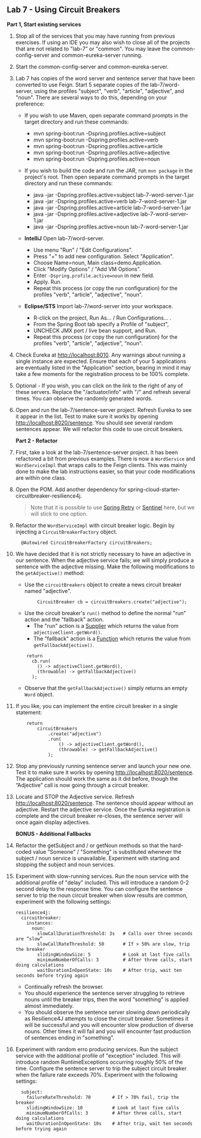 ## Lab 7 - Using Circuit Breakers

**Part 1, Start existing services**

1.  Stop all of the services that you may have running from previous exercises.  If using an IDE you may also wish to close all of the projects that are not related to "lab-7” or "common".  You may leave the common-config-server and common-eureka-server running.

1.  Start the common-config-server and common-eureka-server.  

1.  Lab 7 has copies of the word server and sentence server that have been converted to use Feign.  Start 5 separate copies of the lab-7/word-server, using the profiles "subject", "verb", "article", "adjective", and "noun".  There are several ways to do this, depending on your preference:

    - If you wish to use Maven, open separate command prompts in the target directory and run these commands:
      - mvn spring-boot:run -Dspring.profiles.active=subject
      - mvn spring-boot:run -Dspring.profiles.active=verb
      - mvn spring-boot:run -Dspring.profiles.active=article
      - mvn spring-boot:run -Dspring.profiles.active=adjective
      - mvn spring-boot:run -Dspring.profiles.active=noun

    - If you wish to build the code and run the JAR, run `mvn package` in the project's root.  Then open separate command prompts in the target directory and run these commands:
      - java -jar -Dspring.profiles.active=subject   lab-7-word-server-1.jar 
      - java -jar -Dspring.profiles.active=verb      lab-7-word-server-1.jar 
      - java -jar -Dspring.profiles.active=article   lab-7-word-server-1.jar 
      - java -jar -Dspring.profiles.active=adjective lab-7-word-server-1.jar 
      - java -jar -Dspring.profiles.active=noun      lab-7-word-server-1.jar 

    - **IntelliJ** Open lab-7/word-server.  
      * Use menu "Run" / "Edit Configurations".  
      * Press "+" to add new configuration. Select "Application".  
      * Choose Name=noun, Main class=demo.Application.  
      * Click "Modify Options" / "Add VM Options".  
      * Enter `-Dspring.profile.active=noun` in new field.
      * Apply.  Run.  
      * Repeat this process (or copy the run configuration) for the profiles "verb", "article", "adjective", "noun".

    - **Eclipse/STS** Import lab-7/word-server into your workspace.
      * R-click on the project, Run As... / Run Configurations... .
      * From the Spring Boot tab specify a Profile of "subject", 
      * UNCHECK JMX port / live bean support, and Run.  
      * Repeat this process (or copy the run configuration) for the profiles "verb", "article", "adjective", "noun".

1.  Check Eureka at [http://localhost:8010](http://localhost:8010).   Any warnings about running a single instance are expected.  Ensure that each of your 5 applications are eventually listed in the "Application" section, bearing in mind it may take a few moments for the registration process to be 100% complete.	

1.  Optional - If you wish, you can click on the link to the right of any of these servers.  Replace the "/actuator/info" with "/" and refresh several times.  You can observe the randomly generated words.  

1.  Open and run the lab-7/sentence-server project.  Refresh Eureka to see it appear in the list.  Test to make sure it works by opening [http://localhost:8020/sentence](http://localhost:8020/sentence).  You should see several random sentences appear.  We will refactor this code to use circuit breakers.  

    **Part 2 - Refactor**

1.  First, take a look at the lab-7/sentence-server project.  It has been refactored a bit from previous examples.  There is now a `WordService` and `WordServiceImpl` that wraps calls to the Feign clients.  This was mainly done to make the lab instructions easier, so that your code modifications are within one class.

1.  Open the POM.  Add another dependency for spring-cloud-starter-circuitbreaker-resilience4j.
    > Note that it is possible to use [Spring Retry](https://github.com/spring-projects/spring-retry) or [Sentinel](https://github.com/alibaba/Sentinel) here, but we will stick to one option. 

1.  Refactor the `WordServiceImpl` with circuit breaker logic.  Begin by injecting a `CircuitBreakerFactory` object.

    ```
      @Autowired CircuitBreakerFactory circuitBreakers;
    ```

1.  We have decided that it is not strictly necessary to have an adjective in our sentence.  When the adjective service fails; we will simply produce a sentence with the adjective missing.  Make the following modifications to the `getAdjective()` method:
    * Use the `circuitBreakers` object to create a news circuit breaker named "adjective".

    ```
    		CircuitBreaker cb = circuitBreakers.create("adjective");
    ```

    * Use the circuit breaker's `run()` method to define the normal "run" action and the "fallback" action.  
      * The "run" action is a [Supplier](https://docs.oracle.com/javase/8/docs/api/java/util/function/Supplier.html) which returns the value from `adjectiveClient.getWord()`.
      * The "fallback" action is a [Function](https://docs.oracle.com/javase/8/docs/api/java/util/function/Function.html) which returns the value from `getFallbackAdjective()`. 

    ```
        return
          cb.run(
            () -> adjectiveClient.getWord(),
            (throwable) -> getFallbackAdjective()
          );
    ```
      * Observe that the `getFallbackAdjective()` simply returns an empty `Word` object. 

1.  If you like, you can implement the entire circuit breaker in a single statement:

    ```
		return
			circuitBreakers
				.create("adjective")	
				.run(
					() -> adjectiveClient.getWord(),
					(throwable) -> getFallbackAdjective()
				);
    ```

1.  Stop any previously running sentence server and launch your new one.  Test it to make sure it works by opening [http://localhost:8020/sentence](http://localhost:8020/sentence).  The application should work the same as it did before, though the “Adjective” call is now going through a circuit breaker.

1.  Locate and STOP the Adjective service.  Refresh [http://localhost:8020/sentence](http://localhost:8020/sentence).  The sentence should appear without an adjective.  Restart the adjective service.  Once the Eureka registration is complete and the circuit breaker re-closes, the sentence server will once again display adjectives.

    **BONUS - Additional Fallbacks**

1.  Refactor the getSubject and / or getNoun methods so that the hard-coded value “Someone” / "Something" is substituted whenever the subject / noun service is unavailable.  Experiment with starting and stopping the subject and noun services.

1.  Experiment with slow-running services.  Run the noun service with the additional profile of "delay" included.  This will introduce a random 0-2 second delay to the response time.  You can configure the sentence server to trip the noun circuit breaker when slow results are common, experiment with the following settings:

    ```
    resilience4j:
      circuitbreaker:
        instances:
          noun:
            slowCallDurationThreshold: 3s 	# Calls over three seconds are “slow”
            slowCallRateThreshold: 50		# If > 50% are slow, trip the breaker
            slidingWindowSize: 5            # Look at last five calls
            minimumNumberOfCalls: 3         # After three calls, start doing calculations
            waitDurationInOpenState: 10s    # After trip, wait ten seconds before trying again
    ```

    * Continually refresh the browser.
    * You should experience the sentence server struggling to retrieve nouns until the breaker trips, then the word "something" is applied almost immediately.
    * You should observe the sentence server slowing down periodically as Resilience4J attempts to close the circuit breaker.  Sometimes it will be successful and you will encounter slow production of diverse nouns.  Other times it will fail and you will encounter fast production of sentences ending in "something".

1.  Experiment with random erro producing services.  Run the subject service with the additional profile of "exception" included.  This will introduce random RuntimeExceptions occurring roughly 50% of the time.  Configure the sentence server to trip the subject circuit breaker when the failure rate exceeds 70%.  Experiment with the following settings:

    ```
      subject:
        failureRateThreshold: 70        # If > 70% fail, trip the breaker
        slidingWindowSize: 10           # Look at last five calls
        minimumNumberOfCalls: 3         # After three calls, start doing calculations
        waitDurationInOpenState: 10s    # After trip, wait ten seconds before trying again
    ```

